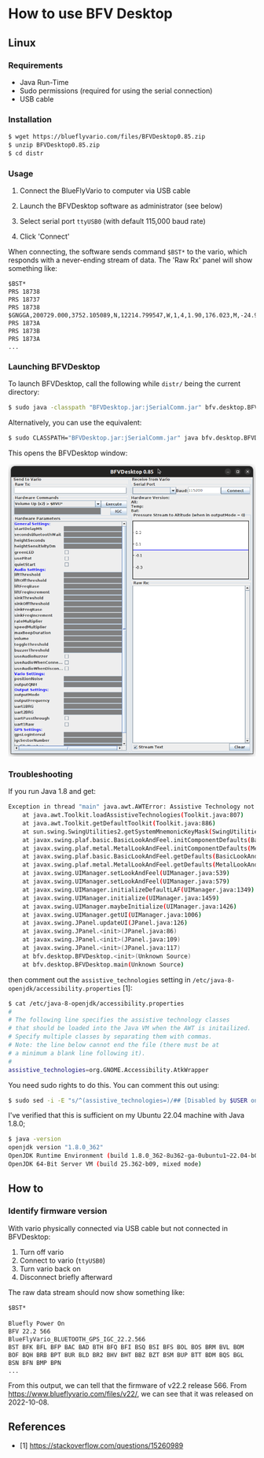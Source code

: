 # How to use BFV Desktop

## Linux

### Requirements

* Java Run-Time
* Sudo permissions (required for using the serial connection)
* USB cable


### Installation

```sh
$ wget https://blueflyvario.com/files/BFVDesktop0.85.zip
$ unzip BFVDesktop0.85.zip
$ cd distr
```

### Usage

1. Connect the BlueFlyVario to computer via USB cable

2. Launch the BFVDesktop software as administrator (see below)

3. Select serial port `ttyUSB0` (with default 115,000 baud rate)

4. Click 'Connect'

When connecting, the software sends command `$BST*` to the vario, which responds with a never-ending stream of data.  The 'Raw Rx' panel will show something like:

```
$BST*
PRS 18738
PRS 18737
PRS 18738
$GNGGA,200729.000,3752.105089,N,12214.799547,W,1,4,1.90,176.023,M,-24.904,M,,*76
PRS 1873A
PRS 1873B
PRS 1873A
...
```


### Launching BFVDesktop

To launch BFVDesktop, call the following while `distr/` being the current directory:

```sh
$ sudo java -classpath "BFVDesktop.jar:jSerialComm.jar" bfv.desktop.BFVDesktop
```

Alternatively, you can use the equivalent:

```sh
$ sudo CLASSPATH="BFVDesktop.jar:jSerialComm.jar" java bfv.desktop.BFVDesktop
```

This opens the BFVDesktop window:

![Screenshot of the BFVDesktop v0.85 window](BFVDesktop_v0.85.png)





### Troubleshooting

If you run Java 1.8 and get:

```sh
Exception in thread "main" java.awt.AWTError: Assistive Technology not found: org.GNOME.Accessibility.AtkWrapper
	at java.awt.Toolkit.loadAssistiveTechnologies(Toolkit.java:807)
	at java.awt.Toolkit.getDefaultToolkit(Toolkit.java:886)
	at sun.swing.SwingUtilities2.getSystemMnemonicKeyMask(SwingUtilities2.java:2041)
	at javax.swing.plaf.basic.BasicLookAndFeel.initComponentDefaults(BasicLookAndFeel.java:1158)
	at javax.swing.plaf.metal.MetalLookAndFeel.initComponentDefaults(MetalLookAndFeel.java:431)
	at javax.swing.plaf.basic.BasicLookAndFeel.getDefaults(BasicLookAndFeel.java:148)
	at javax.swing.plaf.metal.MetalLookAndFeel.getDefaults(MetalLookAndFeel.java:1577)
	at javax.swing.UIManager.setLookAndFeel(UIManager.java:539)
	at javax.swing.UIManager.setLookAndFeel(UIManager.java:579)
	at javax.swing.UIManager.initializeDefaultLAF(UIManager.java:1349)
	at javax.swing.UIManager.initialize(UIManager.java:1459)
	at javax.swing.UIManager.maybeInitialize(UIManager.java:1426)
	at javax.swing.UIManager.getUI(UIManager.java:1006)
	at javax.swing.JPanel.updateUI(JPanel.java:126)
	at javax.swing.JPanel.<init>(JPanel.java:86)
	at javax.swing.JPanel.<init>(JPanel.java:109)
	at javax.swing.JPanel.<init>(JPanel.java:117)
	at bfv.desktop.BFVDesktop.<init>(Unknown Source)
	at bfv.desktop.BFVDesktop.main(Unknown Source)
```

then comment out the `assistive_technologies` setting in `/etc/java-8-openjdk/accessibility.properties` [1]:

```sh
$ cat /etc/java-8-openjdk/accessibility.properties
#
# The following line specifies the assistive technology classes
# that should be loaded into the Java VM when the AWT is initailized.
# Specify multiple classes by separating them with commas.
# Note: the line below cannot end the file (there must be at
# a minimum a blank line following it).
#
assistive_technologies=org.GNOME.Accessibility.AtkWrapper
```

You need sudo rights to do this.  You can comment this out using:

```sh
$ sudo sed -i -E "s/^(assistive_technologies=)/## [Disabled by $USER on $(date --rfc-3339=seconds)] # \\1/" /etc/java-8-openjdk/accessibility.properties
```

I've verified that this is sufficient on my Ubuntu 22.04 machine with Java 1.8.0;

```sh
$ java -version
openjdk version "1.8.0_362"
OpenJDK Runtime Environment (build 1.8.0_362-8u362-ga-0ubuntu1~22.04-b09)
OpenJDK 64-Bit Server VM (build 25.362-b09, mixed mode)
```


## How to

### Identify firmware version

With vario physically connected via USB cable but not connected in BFVDesktop:

1. Turn off vario
2. Connect to vario (`ttyUSB0`)
3. Turn vario back on
4. Disconnect briefly afterward

The raw data stream should now show something like:

```
$BST*
 
Bluefly Power On
BFV 22.2 566
BlueFlyVario_BLUETOOTH_GPS_IGC_22.2.566
BST BFK BFL BFP BAC BAD BTH BFQ BFI BSQ BSI BFS BOL BOS BRM BVL BOM BOF BQH BRB BPT BUR BLD BR2 BHV BHT BBZ BZT BSM BUP BTT BDM BQS BGL BSN BFN BMP BPN
...
```

From this output, we can tell that the firmware of v22.2 release 566.
From <https://www.blueflyvario.com/files/v22/>, we can see that it was
released on 2022-10-08.



## References

* [1] <https://stackoverflow.com/questions/15260989>
